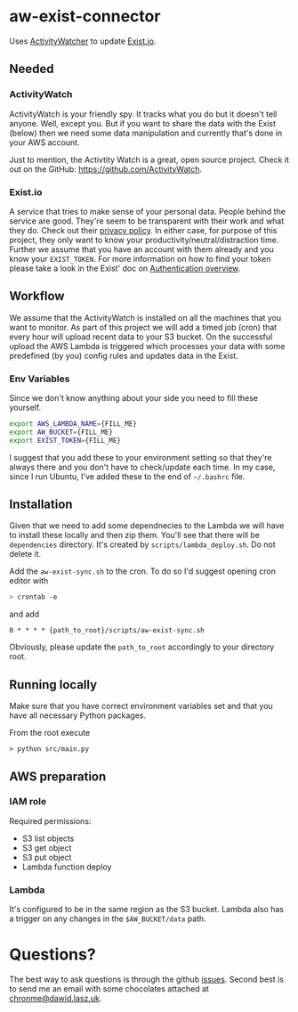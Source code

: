 # aw-exist-connector
Uses [ActivityWatcher](https://activitywatch.net/) to update [Exist.io](https://exist.io/?referred_by=dawid).

## Needed
### ActivityWatch
ActivityWatch is your friendly spy. It tracks what you do but it doesn't tell anyone. Well, except you. But if you want to share the data with the Exist (below) then we need some data manipulation and currently that's done in your AWS account.

Just to mention, the Activtity Watch is a great, open source project. Check it out on the GitHub: https://github.com/ActivityWatch.

### Exist.io
A service that tries to make sense of your personal data. People behind the service are good. They're seem to be transparent with their work and what they do. Check out their [privacy policy](https://exist.io/privacy/).
In either case, for purpose of this project, they only want to know your productivity/neutral/distraction time. Further we assume that you have an account with them already and you know your `EXIST_TOKEN`. For more information on how to find your token please take a look in the Exist' doc on [Authentication overview](http://developer.exist.io/#authentication-overview).

## Workflow
We assume that the ActivityWatch is installed on all the machines that you want to monitor.
As part of this project we will add a timed job (cron) that every hour will upload recent data to your S3 bucket. On the successful upload the AWS Lambda is triggered which processes your data with some predefined (by you) config rules and updates data in the Exist.

### Env Variables
Since we don't know anything about your side you need to fill these yourself.
```sh
export AWS_LAMBDA_NAME={FILL_ME}
export AW_BUCKET={FILL_ME}
export EXIST_TOKEN={FILL_ME}
```

I suggest that you add these to your environment setting so that they're always there and you don't have to check/update each time. In my case, since I run Ubuntu, I've added these to the end of `~/.bashrc` file.

## Installation
Given that we need to add some dependnecies to the Lambda we will have to install these locally and then zip them.
You'll see that there will be `dependencies` directory. It's created by `scripts/lambda_deploy.sh`. Do not delete it.


Add the `aw-exist-sync.sh` to the cron. To do so I'd suggest opening cron editor with 
```sh
> crontab -e
```
and add
```
0 * * * * {path_to_root}/scripts/aw-exist-sync.sh
```
Obviously, please update the `path_to_root` accordingly to your directory root.


## Running locally
Make sure that you have correct environment variables set and that you have all necessary Python packages.

From the root execute
```
> python src/main.py
```

## AWS preparation
### IAM role
Required permissions:
* S3 list objects
* S3 get object
* S3 put object
* Lambda function deploy

### Lambda
It's configured to be in the same region as the S3 bucket. Lambda also has a trigger on any changes in the `$AW_BUCKET/data` path.

# Questions?
The best way to ask questions is through the github [issues](https://github.com/laszukdawid/ChronMe/issues). Second best is to send me an email with some chocolates attached at [chronme@dawid.lasz.uk](mailto:chronme@dawid.lasz.uk).
